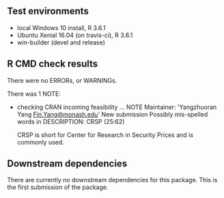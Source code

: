 ## Test environments
* local Windows 10 install, R 3.6.1
* Ubuntu Xenial 16.04 (on travis-ci), R 3.6.1
* win-builder (devel and release)


## R CMD check results
There were no ERRORs, or WARNINGs.

There was 1 NOTE:

* checking CRAN incoming feasibility ... NOTE
  Maintainer: 'Yangzhuoran Yang <Fin.Yang@monash.edu>'
  New submission
  Possibly mis-spelled words in DESCRIPTION:
    CRSP (25:62)

  CRSP is short for Center for Research in Security Prices and is commonly used.

## Downstream dependencies

There are currently no downstream dependencies for this package.
This is the first submission of the package.
